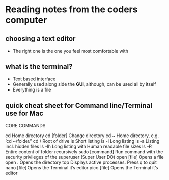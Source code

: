 # Reading notes from the coders computer
## choosing a text editor
- The right one is the one you feel most comfortable with
## what is the terminal?
 - Text based interface
 - Generally used along side the **GUI**, although, can be used all by itself
 - Everything is a file
 
## quick cheat sheet for Command line/Terminal use for Mac

CORE COMMANDS

cd Home directory
cd [folder]	Change directory
cd ~	Home directory, e.g. ‘cd ~/folder/’
cd /	Root of drive
ls	Short listing
ls -l	Long listing
ls -a	Listing incl. hidden files
ls -lh	Long listing with Human readable file sizes
ls -R	Entire content of folder recursively
sudo [command]	Run command with the security privileges of the superuser (Super User DO)
open [file]	Opens a file
open .	Opens the directory
top	Displays active processes. Press q to quit
nano [file]	Opens the Terminal it’s editor
pico [file]	Opens the Terminal it’s editor
